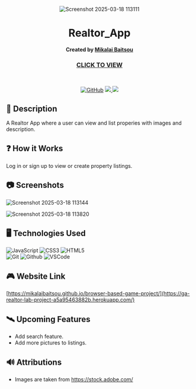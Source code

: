 <div id="header" align="center">

![Screenshot 2025-03-18 113111](https://github.com/user-attachments/assets/babf9a4a-fe7d-4f50-b285-e9563ecb6bea)

</div>

<div align="center" id="header">
   
# Realtor_App

**Created by [Mikalai Baitsou](https://www.linkedin.com/in/mikalai-baitsou-6a8803345)**
### [CLICK TO VIEW](https://mikalaibaitsou.github.io/browser-based-game-project/)


</div>
<br>

<div align="center" id="socialbuttons">

[![GitHub](https://img.shields.io/badge/-Github:%20github.com/mikalaibaitsou-darkgreen?style=flat&logo=medium)](https://github.com/MikalaiBaitsou)
<a href="mailto:mbaitsiu@gmail.com" target="_blank">
      <img src="https://img.shields.io/badge/-GMail:%20mbaitsou@gmail.com-c14438?style=flat&logo=Gmail&``logoColor=blue">
   </a>
   <a href="https://www.linkedin.com/in/mikalai-baitsou-6a8803345" target="_blank">
      <img src="https://img.shields.io/badge/-LinkedIn:%20linkedin.com/in/mikalai&#8211;baitsou-blue?style=flat&``logo=Linkedin&logoColor=white">
   </a> 
</div>



## :notebook_with_decorative_cover: Description   

A Realtor App where a user can view and list properies with images and description.  

## :question: How it Works

Log in or sign up to view or create property listings.

## :camera: Screenshots

![Screenshot 2025-03-18 113144](https://github.com/user-attachments/assets/b88d736c-e086-4bbd-a65d-95e3161b80eb)


![Screenshot 2025-03-18 113820](https://github.com/user-attachments/assets/e473479d-4db5-4c6a-bb66-41752e04d4c1)



## :desktop_computer: Technologies Used

![JavaScript](https://img.shields.io/badge/-JavaScript-05122A?style=flat&logo=javascript)
![CSS3](https://img.shields.io/badge/-CSS_Grid-05122A?style=flat&logo=css3) 
![HTML5](https://img.shields.io/badge/-HTML5-05122A?style=flat&logo=html5)  
![Git](https://img.shields.io/badge/-Git-05122A?style=flat&logo=git)
![Github](https://img.shields.io/badge/-GitHub-05122A?style=flat&logo=github)
![VSCode](https://img.shields.io/badge/-VS_Code-05122A?style=flat&logo=visualstudio)


## :video_game: Website Link 

[https://mikalaibaitsou.github.io/browser-based-game-project/](https://ga-realtor-lab-project-a5a95463882b.herokuapp.com/)

## :artificial_satellite: Upcoming Features


-  Add search feature.
-  Add more pictures to listings.

## :loud_sound: Attributions

- Images are taken from https://stock.adobe.com/
  



